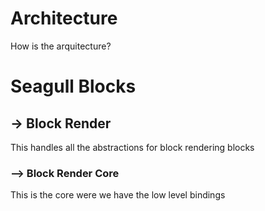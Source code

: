 ﻿# Architecture
How is the arquitecture?

# Seagull Blocks
## -> Block Render
This handles all the abstractions for block rendering blocks
### --> Block Render Core
This is the core were we have the low level bindings
